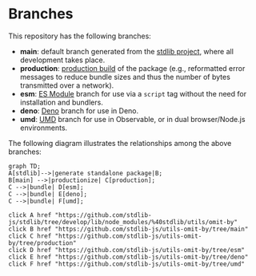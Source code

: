 <!--

@license Apache-2.0

Copyright (c) 2022 The Stdlib Authors.

Licensed under the Apache License, Version 2.0 (the "License");
you may not use this file except in compliance with the License.
You may obtain a copy of the License at

    http://www.apache.org/licenses/LICENSE-2.0

Unless required by applicable law or agreed to in writing, software
distributed under the License is distributed on an "AS IS" BASIS,
WITHOUT WARRANTIES OR CONDITIONS OF ANY KIND, either express or implied.
See the License for the specific language governing permissions and
limitations under the License.

-->

# Branches

This repository has the following branches:

-   **main**: default branch generated from the [stdlib project][stdlib-url], where all development takes place.
-   **production**: [production build][production-url] of the package (e.g., reformatted error messages to reduce bundle sizes and thus the number of bytes transmitted over a network).
-   **esm**: [ES Module][esm-url] branch for use via a `script` tag without the need for installation and bundlers.
-   **deno**: [Deno][deno-url] branch for use in Deno.
-   **umd**: [UMD][umd-url] branch for use in Observable, or in dual browser/Node.js environments.

The following diagram illustrates the relationships among the above branches:

```mermaid
graph TD;
A[stdlib]-->|generate standalone package|B;
B[main] -->|productionize| C[production];
C -->|bundle| D[esm];
C -->|bundle| E[deno];
C -->|bundle| F[umd];

click A href "https://github.com/stdlib-js/stdlib/tree/develop/lib/node_modules/%40stdlib/utils/omit-by"
click B href "https://github.com/stdlib-js/utils-omit-by/tree/main"
click C href "https://github.com/stdlib-js/utils-omit-by/tree/production"
click D href "https://github.com/stdlib-js/utils-omit-by/tree/esm"
click E href "https://github.com/stdlib-js/utils-omit-by/tree/deno"
click F href "https://github.com/stdlib-js/utils-omit-by/tree/umd"
```

[stdlib-url]: https://github.com/stdlib-js/stdlib/tree/develop/lib/node_modules/%40stdlib/utils/omit-by
[production-url]: https://github.com/stdlib-js/utils-omit-by/tree/production
[deno-url]: https://github.com/stdlib-js/utils-omit-by/tree/deno
[umd-url]: https://github.com/stdlib-js/utils-omit-by/tree/umd
[esm-url]: https://github.com/stdlib-js/utils-omit-by/tree/esm